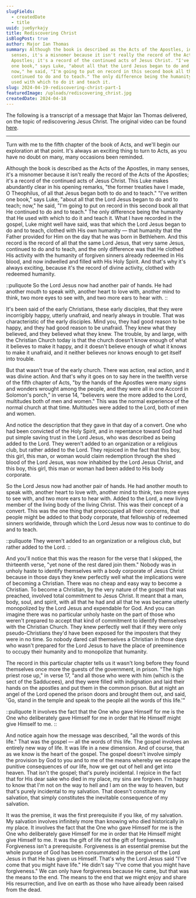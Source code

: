 ```yaml
---
slugFields:
  - createdDate
  - title
uuid: jue6yrkajy
title: Rediscovering Christ
isBlogPost: true
author: Major Ian Thomas
summary: Although the book is described as the Acts of the Apostles, in many
  senses, it's a misnomer because it isn't really the record of the Acts of the
  Apostles; it's a record of the continued acts of Jesus Christ. "I've written
  one book," says Luke, "about all that the Lord Jesus began to do and to teach;
  now," he said, "I'm going to put on record in this second book all that He
  continued to do and to teach." The only difference being the humanity that He
  used with which to do it and teach it.
slug: 2024-04-19-rediscovering-christ-part-1
featuredImage: /uploads/rediscovering_christ.jpg
createdDate: 2024-04-18
---
```

The following is a transcript of a message that Major Ian Thomas delivered, on the topic of rediscovering Jesus Christ. The original video can be found [here](https://www.youtube.com/watch?v=GiuOogv2YZE).

- - -

Turn with me to the fifth chapter of the book of Acts, and we'll begin our exploration at that point. It's always an exciting thing to turn to Acts, as you have no doubt on many, many occasions been reminded.

Although the book is described as the Acts of the Apostles, in many senses, it's a misnomer because it isn't really the record of the Acts of the Apostles; it's a record of the continued acts of Jesus Christ. This Luke makes abundantly clear in his opening remarks, "the former treaties have I made, O Theophilus, of all that Jesus began both to do and to teach." "I've written one book," says Luke, "about all that the Lord Jesus began to do and to teach; now," he said, "I'm going to put on record in this second book all that He continued to do and to teach." The only difference being the humanity that He used with which to do it and teach it. What I have recorded in the gospel, Luke might well have said, was that which the Lord Jesus began to do and to teach, clothed with His own humanity — that humanity that the Father provided for Him on the day that he was born in Bethlehem. And this record is the record of all that the same Lord Jesus, that very same Jesus, continued to do and to teach, and the only difference was that He clothed His activity with the humanity of forgiven sinners already redeemed in His blood, and now indwelled and filled with His Holy Spirit. And that's why it's always exciting, because it's the record of divine activity, clothed with redeemed humanity.

::pullquote
So the Lord Jesus now had another pair of hands. He had another mouth to speak with, another heart to love with, another mind to think, two more eyes to see with, and two more ears to hear with.
::

It's been said of the early Christians, these early disciples, that they were incorrigibly happy, utterly unafraid, and nearly always in trouble. That was characteristic of the early disciples. Mind you, they had good reason to be happy, and they had good reason to be unafraid. They knew what they believed, and they believed what they knew. The trouble, by and large, with the Christian Church today is that the church doesn't know enough of what it believes to make it happy, and it doesn't believe enough of what it knows to make it unafraid, and it neither believes nor knows enough to get itself into trouble.

But that wasn't true of the early church. There was action, real action, and it was divine action. And that's why it goes on to say here in the twelfth verse of the fifth chapter of Acts, "by the hands of the Apostles were many signs and wonders wrought among the people, and they were all in one Accord in Solomon's porch," in verse 14, "believers were the more added to the Lord, multitudes both of men and women." This was the normal experience of the normal church at that time. Multitudes were added to the Lord, both of men and women.

And notice the description that they gave in that day of a convert. One who had been convicted of the Holy Spirit, and in repentance toward God had put simple saving trust in the Lord Jesus, who was described as being added to the Lord. They weren't added to an organization or a religious club, but rather added to the Lord. They rejoiced in the fact that this boy, this girl, this man, or woman would claim redemption through the shed blood of the Lord Jesus, was now inhabited by the Lord Jesus Christ, and this boy, this girl, this man or woman had been added to His body corporate.

So the Lord Jesus now had another pair of hands. He had another mouth to speak with, another heart to love with, another mind to think, two more eyes to see with, and two more ears to hear with. Added to the Lord, a new living member of the living body of the living Christ. This was their concept of a convert. This was the one thing that preoccupied all their concerns, that people might be added to that body corporate, that fellowship of redeemed sinners worldwide, through which the Lord Jesus now was to continue to do and to teach.

::pullquote
They weren't added to an organization or a religious club, but rather added to the Lord.
::

And you'll notice that this was the reason for the verse that I skipped, the thirteenth verse, "yet none of the rest dared join them." Nobody was in unholy haste to identify themselves with a body corporate of Jesus Christ because in those days they knew perfectly well what the implications were of becoming a Christian. There was no cheap and easy way to become a Christian. To become a Christian, by the very nature of the gospel that was preached, involved total commitment to Jesus Christ. It meant that a man, body, soul, and spirit, with all that he had and all that he was became utterly monopolized by the Lord Jesus and expendable for God. And you can imagine there was no particular unholy haste on the part of those who weren't prepared to accept that kind of commitment to identify themselves with the Christian Church. They knew perfectly well that if they were only pseudo-Christians they'd have been exposed for the imposters that they were in no time. So nobody dared call themselves a Christian in those days who wasn't prepared for the Lord Jesus to have the place of preeminence to occupy their humanity and to monopolize that humanity.

The record in this particular chapter tells us it wasn't long before they found themselves once more the guests of the government, in prison. "The high priest rose up," in verse 17, "and all those who were with him (which is the sect of the Sadducees), and they were filled with indignation and laid their hands on the apostles and put them in the common prison. But at night an angel of the Lord opened the prison doors and brought them out, and said, 'Go, stand in the temple and speak to the people all the words of this life.'"

::pullquote
It involves the fact that the One who gave Himself for me is the One who deliberately gave Himself for me in order that He Himself might give Himself to me.
::

And notice again how the message was described, "all the words of this life." That was the gospel — all the words of this life. The gospel involves an entirely new way of life. It was life in a new dimension. And of course, that as we know is the heart of the gospel. The gospel doesn't involve simply the provision by God to you and to me of the means whereby we escape the punitive consequences of our life, how we get out of hell and get into heaven. That isn't the gospel; that's purely incidental. I rejoice in the fact that for His dear sake who died in my place, my sins are forgiven. I'm happy to know that I'm not on the way to hell and I am on the way to heaven, but that's purely incidental to my salvation. That doesn't constitute my salvation, that simply constitutes the inevitable consequence of my salvation.

It was the premise, it was the first prerequisite if you like, of my salvation. My salvation involves infinitely more than knowing who died historically in my place. It involves the fact that the One who gave Himself for me is the One who deliberately gave Himself for me in order that He Himself might give Himself to me. It was the gift of life not the gift of forgiveness. Forgiveness isn't a prerequisite. Forgiveness is an essential premise but the whole purpose of God has been consummated in the person of the Lord Jesus in that He has given us Himself. That's why the Lord Jesus said "I've come that you might have life." He didn't say "I've come that you might have forgiveness." We can only have forgiveness because He came, but that was the means to the end. The means to the end that we might enjoy and share His resurrection, and live on earth as those who have already been raised from the dead.
